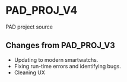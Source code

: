 # PAD_PROJ_V4
PAD project source


## Changes from PAD_PROJ_V3
* Updating to modern smartwatchs. 
* Fixing run-time errors and identifying bugs.
* Cleaning UX
